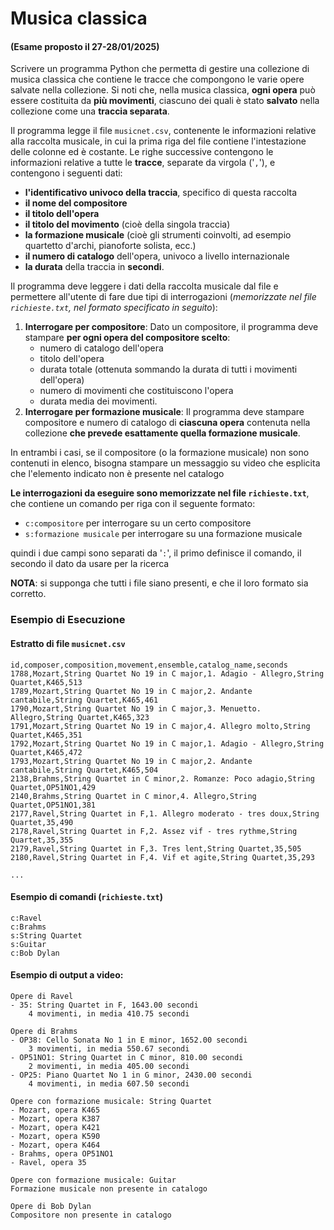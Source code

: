 # Musica classica

#### (Esame proposto il 27-28/01/2025)

Scrivere un programma Python che permetta di gestire una collezione di musica classica che contiene le tracce che compongono le varie opere salvate nella collezione. Si noti che, nella musica classica, **ogni opera** può essere costituita da **più movimenti**, ciascuno dei quali è stato **salvato** nella collezione come una **traccia separata**.

Il programma legge il file `musicnet.csv`, contenente le informazioni relative alla raccolta musicale, in cui la prima riga del file contiene l'intestazione delle colonne ed è costante. Le righe successive contengono le informazioni relative a tutte le **tracce**, separate da virgola ('`,`'), e contengono i seguenti dati:

- **l'identificativo univoco della traccia**, specifico di questa raccolta
- **il nome del compositore**
- **il titolo dell'opera**
- **il titolo del movimento** (cioè della singola traccia)
- **la formazione musicale** (cioè gli strumenti coinvolti, ad esempio quartetto d'archi, pianoforte solista, ecc.)
- **il numero di catalogo** dell'opera, univoco a livello internazionale
- **la durata** della traccia in **secondi**.

Il programma deve leggere i dati della raccolta musicale dal file e permettere all'utente di fare due tipi di interrogazioni (_memorizzate nel file `richieste.txt`, nel formato specificato in seguito_):

1. **Interrogare per compositore**: Dato un compositore, il programma deve stampare **per ogni opera del compositore scelto**:
    - numero di catalogo dell'opera
    - titolo dell'opera
    - durata totale (ottenuta sommando la durata di tutti i movimenti dell'opera)
    - numero di movimenti che costituiscono l'opera
    - durata media dei movimenti.
2. **Interrogare per formazione musicale**: Il programma deve stampare compositore e numero di catalogo di **ciascuna opera** contenuta nella collezione **che prevede esattamente quella formazione musicale**.

In entrambi i casi, se il compositore (o la formazione musicale) non sono contenuti in elenco, bisogna stampare un messaggio su video che esplicita che l'elemento indicato non è presente nel catalogo

**Le interrogazioni da eseguire sono memorizzate nel file `richieste.txt`**, che contiene un comando per riga con il seguente formato:

- `c:compositore` per interrogare su un certo compositore
- `s:formazione musicale` per interrogare su una formazione musicale

quindi i due campi sono separati da '`:`', il primo definisce il comando, il secondo il dato da usare per la ricerca

**NOTA**: si supponga che tutti i file siano presenti, e che il loro formato sia corretto. 

### Esempio di Esecuzione

#### Estratto di file `musicnet.csv`

```
id,composer,composition,movement,ensemble,catalog_name,seconds
1788,Mozart,String Quartet No 19 in C major,1. Adagio - Allegro,String Quartet,K465,513
1789,Mozart,String Quartet No 19 in C major,2. Andante cantabile,String Quartet,K465,461
1790,Mozart,String Quartet No 19 in C major,3. Menuetto. Allegro,String Quartet,K465,323
1791,Mozart,String Quartet No 19 in C major,4. Allegro molto,String Quartet,K465,351
1792,Mozart,String Quartet No 19 in C major,1. Adagio - Allegro,String Quartet,K465,472
1793,Mozart,String Quartet No 19 in C major,2. Andante cantabile,String Quartet,K465,504
2138,Brahms,String Quartet in C minor,2. Romanze: Poco adagio,String Quartet,OP51NO1,429
2140,Brahms,String Quartet in C minor,4. Allegro,String Quartet,OP51NO1,381
2177,Ravel,String Quartet in F,1. Allegro moderato - tres doux,String Quartet,35,490
2178,Ravel,String Quartet in F,2. Assez vif - tres rythme,String Quartet,35,355
2179,Ravel,String Quartet in F,3. Tres lent,String Quartet,35,505
2180,Ravel,String Quartet in F,4. Vif et agite,String Quartet,35,293

...
```

#### Esempio di comandi (`richieste.txt`)

```
c:Ravel
c:Brahms
s:String Quartet
s:Guitar
c:Bob Dylan
```

#### Esempio di output a video:

```
Opere di Ravel
- 35: String Quartet in F, 1643.00 secondi
    4 movimenti, in media 410.75 secondi

Opere di Brahms
- OP38: Cello Sonata No 1 in E minor, 1652.00 secondi
    3 movimenti, in media 550.67 secondi
- OP51NO1: String Quartet in C minor, 810.00 secondi
    2 movimenti, in media 405.00 secondi
- OP25: Piano Quartet No 1 in G minor, 2430.00 secondi
    4 movimenti, in media 607.50 secondi

Opere con formazione musicale: String Quartet
- Mozart, opera K465
- Mozart, opera K387
- Mozart, opera K421
- Mozart, opera K590
- Mozart, opera K464
- Brahms, opera OP51NO1
- Ravel, opera 35

Opere con formazione musicale: Guitar
Formazione musicale non presente in catalogo

Opere di Bob Dylan
Compositore non presente in catalogo
```
